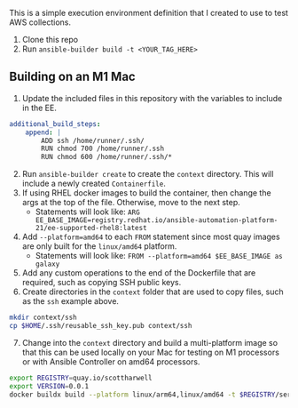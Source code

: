 This is a simple execution environment definition that I created to use to test AWS collections.

1. Clone this repo
2. Run `ansible-builder build -t <YOUR_TAG_HERE>`

## Building on an M1 Mac

1. Update the included files in this repository with the variables to include in the EE. 

```yaml
additional_build_steps:
    append: |
        ADD ssh /home/runner/.ssh/
        RUN chmod 700 /home/runner/.ssh
        RUN chmod 600 /home/runner/.ssh/*
```

2. Run `ansible-builder create` to create the `context` directory.  This will include a newly created `Containerfile`.
3. If using RHEL docker images to build the container, then change the args at the top of the file.  Otherwise, move to the next step.
    * Statements will look like: `ARG EE_BASE_IMAGE=registry.redhat.io/ansible-automation-platform-21/ee-supported-rhel8:latest`
4. Add `--platform=amd64` to each `FROM` statement since most quay images are only built for the `linux/amd64` platform.
    * Statements will look like: `FROM --platform=amd64 $EE_BASE_IMAGE as galaxy`
5. Add any custom operations to the end of the Dockerfile that are required, such as copying SSH public keys.
6. Create directories in the `context` folder that are used to copy files, such as the `ssh` example above.

```bash
mkdir context/ssh
cp $HOME/.ssh/reusable_ssh_key.pub context/ssh
```

7. Change into the `context` directory and build a multi-platform image so that this can be used locally on your Mac for testing on M1 processors or with Ansible Controller on amd64 processors.

```bash
export REGISTRY=quay.io/scottharwell
export VERSION=0.0.1
docker buildx build --platform linux/arm64,linux/amd64 -t $REGISTRY/server-setup-ee:$VERSION -t $REGISTRY/server-setup-ee:latest --push .
```